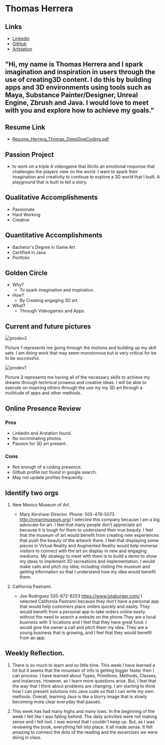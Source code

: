 # Thomas Herrera

## Links

* [Linkedin](https://www.linkedin.com/in/thomas-herrera-906414154?lipi=urn%3Ali%3Apage%3Ad_flagship3_profile_view_base_contact_details%3BMVKO0LNYRwCt77UTo0MdJA%3D%3D)
* [GitHub](https://www.github.com/MrDeliciousman)
* [Artstation](https://trherrera.artstation.com/)

## "Hi, my name is Thomas Herrera and I spark imagination and inspiration in users through the use of creating3D content. I do this by building apps and 3D environments using tools such as Maya, Substance Painter/Designer,  Unreal Engine, Zbrush and Java. I would love to meet with you and explore how to achieve my goals."

## Resume Link

* [Resume_Herrera_Thomas_DeepDiveCoding.pdf](https://github.com/MrDeliciousman/MrDeliciousman.github.io/files/2834749/Resume_Herrera_Thomas_DeepDiveCoding.pdf)

## Passion Project

* to work on a triple A videogame that illicits an emotional response that challenges the players view on the world. I want to spark their imagination and creativity to continue to explore a 3D world that I built. A playground that is built to tell a story.

## Qualitative Accomplishments

* Passionate
* Hard Working
* Creative

## Quantitative Accomplishments

* Bachelor's Degree in Game Art
* Certified in Java
* Portfolio

## Golden Circle

* Why?
  * To spark imagination and inspiration.
* How?
  * By Creating engaging 3D art.
* What?
  * Through Videogames and Apps.
  
 ## Current and future pictures
 
 ![prodev2](https://user-images.githubusercontent.com/45956191/52171639-99d63d00-271d-11e9-8393-a3acbd53b368.jpg)

 Picture 1 represents me going through the motions and building up my skill sets. I am doing work that may seem monotonous but is very critical for be to be successful.
 
 ![prodev1](https://user-images.githubusercontent.com/45956191/52171638-99d63d00-271d-11e9-8fed-91f2c8302192.jpg)
 
 Picture 2 represents me having all of the necessary skills to achieve my dreams through technical prowess and creative ideas. I will be able to execute on inspiring others through the use my my 3D art through a multitude of apps and other methods.
  
  ## Online Presence Review
  ### Pros
  * Linkedin and Arstation found.
  * No incriminating photos.
  * Passion for 3D art present.
 
 ### Cons
  * Not enough of a coding presence.
  * Github profile not found in google search.
  * May not update profiles frequently.
  
  ## Identify two orgs
  
  1. New Mexico Museum of Art.
	
     * Mary Kershaw-Director.
	Phone: 505-476-5073
	http://nmartmuseum.org/
	I selected this company because I am a big advocate for art. I feel that many people don’t appreciate art because it is tough for them to understand their true beauty. I feel that the museum of art would benefit from creating new experiences that push the beauty of the artwork there. I feel that displaying some pieces in Virtual Reality and Augmented Reality would help immerse visitors to connect with the art on display in new and engaging mediums. 
My strategy to meet with them is to build a demo to show my ideas to implement 3D recreations and implementation. I would make calls and pitch my idea; including visiting the museum and getting information so that I understand how my idea would benefit them.

2. California Pastrami.

    * Joe Rodriguez
505-872-9253
https://www.lotaburger.com/
I selected California Pastrami because they don’t have a personal app that would help customers place orders quickly and easily. They would benefit from a personal app to take orders online easily without the need to search a website on the phone.They are a local business with 3 locations and I feel that they have great food. I would give the owner a call and pitch them my idea. They are a young business that is growing, and I feel that they would benefit from an app.



  
  ## Weekly Reflection.
  
  1. There is so much to learn and so little time. This week I have learned a lot but it seems that the mountain of info is getting bigger faster then I can process. I have learned about Types, Primitives, Methods, Classes, and Instances. However, as I learn more questions arise. But, I feel that the way that I think about problems are changing. I am starting to think how I can present solutions into Java code so that I can write my own methods. Overall, learning Java is like a blurry image that is slowly becoming more clear everyday that passes.
  
  2. This week has had many highs and many lows. In the beginning of the week I felt like I was falling behind. The daily activities were not making sense and I felt lost. I was woried that I couldn't keep up. But, as I was reviewing the book, everything fell into place. It all made sense. It felt amazing to connect the dots of the reading and the excercises we were doing in class.
